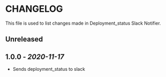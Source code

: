 # CHANGELOG

This file is used to list changes made in Deployment_status Slack Notifier.

## Unreleased

## 1.0.0 - *2020-11-17*

- Sends deployment_status to slack
